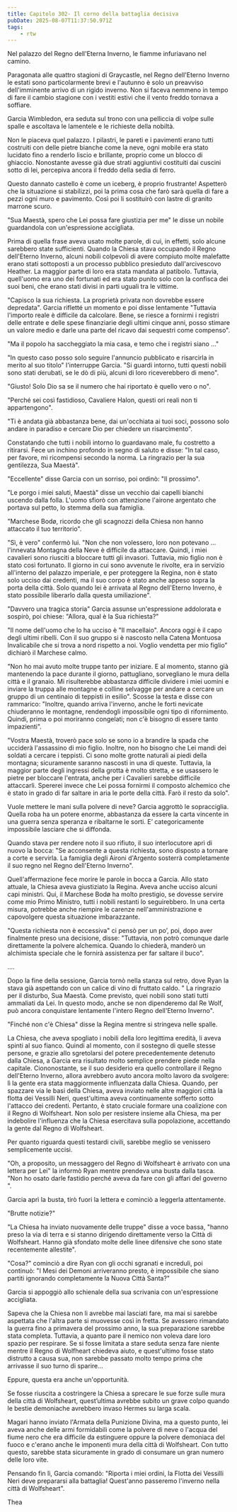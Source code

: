 ```yaml
---
title: Capitolo 302- Il corno della battaglia decisiva
pubDate: 2025-08-07T11:37:50.971Z
tags:
    - rtw
---
```











Nel palazzo del Regno dell'Eterna Inverno, le fiamme infuriavano nel camino.


Paragonata alle quattro stagioni di Graycastle, nel Regno dell'Eterno Inverno le estati sono particolarmente brevi e l'autunno è solo un preavviso dell'imminente arrivo di un rigido inverno. Non si faceva nemmeno in tempo di fare il cambio stagione con i vestiti estivi che il vento freddo tornava a soffiare.


Garcia Wimbledon, era seduta sul trono con una pelliccia di volpe sulle spalle e ascoltava le lamentele e le richieste della nobiltà.


Non le piaceva quel palazzo. I pilastri, le pareti e i pavimenti erano tutti costruiti con delle pietre bianche come la neve, ogni mobile era stato lucidato fino a renderlo liscio e brillante, proprio come un blocco di ghiaccio. Nonostante avesse già due strati aggiuntivi costituiti dai cuscini sotto di lei, percepiva ancora il freddo della sedia di ferro.


Questo dannato castello è come un iceberg, è proprio frustrante! Aspetterò che la situazione si stabilizzi, poi la prima cosa che farò sarà quella di fare a pezzi ogni muro e pavimento. Così poi li sostituirò con lastre di granito marrone scuro.


"Sua Maestà, spero che Lei possa fare giustizia per me" le disse un nobile guardandola con un'espressione accigliata.


Prima di quella frase aveva usato molte parole, di cui, in effetti, solo alcune sarebbero state sufficienti. Quando la Chiesa stava occupando il Regno dell'Eterno Inverno, alcuni nobili colpevoli di avere compiuto molte malefatte erano stati sottoposti a un processo pubblico presieduto dall'arcivescovo Heather. La maggior parte di loro era stata mandata al patibolo. Tuttavia, quell'uomo era uno dei fortunati ed era stato punito solo con la confisca dei suoi beni, che erano stati divisi in parti uguali tra le vittime.


"Capisco la sua richiesta. La proprietà privata non dovrebbe essere depredata". Garcia rifletté un momento e poi disse lentamente "Tuttavia l'importo reale è difficile da calcolare. Bene, se riesce a fornirmi i registri delle entrate e delle spese finanziarie degli ultimi cinque anni, posso stimare un valore medio e darle una parte del ricavo dai sequestri come compenso".


"Ma il popolo ha saccheggiato la mia casa, e temo che i registri siano ..."


"In questo caso posso solo seguire l'annuncio pubblicato e risarcirla in merito al suo titolo" l'interruppe Garcia. "Si guardi intorno, tutti questi nobili sono stati derubati, se le dò di più, alcuni di loro riceverebbero di meno".


"Giusto! Solo Dio sa se il numero che hai riportato è quello vero o no".


"Perché sei così fastidioso, Cavaliere Halon, questi ori reali non ti appartengono".


"Ti è andata già abbastanza bene, dai un'occhiata ai tuoi soci, possono solo andare in paradiso e cercare Dio per chiedere un risarcimento".


Constatando che tutti i nobili intorno lo guardavano male, fu costretto a ritirarsi. Fece un inchino profondo in segno di saluto e disse: "In tal caso, per favore, mi ricompensi secondo la norma. La ringrazio per la sua gentilezza, Sua Maestà".


"Eccellente" disse Garcia con un sorriso, poi ordinò: "Il prossimo".


"Le porgo i miei saluti, Maestà" disse un vecchio dai capelli bianchi uscendo dalla folla. L'uomo sfiorò con attenzione l'airone argentato che portava sul petto, lo stemma della sua famiglia.


"Marchese Bodø, ricordo che gli scagnozzi della Chiesa non hanno attaccato il tuo territorio".


"Sì, è vero" confermò lui. "Non che non volessero, loro non potevano ... l'innevata Montagna della Neve è difficile da attaccare. Quindi, i miei cavalieri sono riusciti a bloccare tutti gli invasori. Tuttavia, mio figlio non è stato così fortunato. Il giorno in cui sono avvenute le rivolte, era in servizio all'interno del palazzo imperiale, e per proteggere la Regina, non è stato solo ucciso dai credenti, ma il suo corpo è stato anche appeso sopra la porta della città. Solo quando lei è arrivata al Regno dell'Eterno Inverno, è stato possibile liberarlo dalla questa umiliazione".


"Davvero una tragica storia" Garcia assunse un'espressione addolorata e sospirò, poi chiese: "Allora, qual è la Sua richiesta?"


"Il nome dell'uomo che lo ha ucciso è "Il macellaio". Ancora oggi è il capo degli ultimi ribelli. Con il suo gruppo si è nascosto nella Catena Montuosa Invalicabile che si trova a nord rispetto a noi. Voglio vendetta per mio figlio” dichiarò il Marchese calmo.


"Non ho mai avuto molte truppe tanto per iniziare. E al momento, stanno già mantenendo la pace durante il giorno, pattugliano, sorvegliano le mura della città e il granaio. Mi risulterebbe abbastanza difficile dividere i miei uomini e inviare la truppa alle montagne e colline selvagge per andare a cercare un gruppo di un centinaio di teppisti in esilio". Scosse la testa e disse con rammarico: "Inoltre, quando arriva l'inverno, anche le forti nevicate chiuderanno le montagne, rendendogli impossibile ogni tipo di rifornimento. Quindi, prima o poi moriranno congelati; non c'è bisogno di essere tanto impazienti".


"Vostra Maestà, troverò pace solo se sono io a brandire la spada che ucciderà l'assassino di mio figlio. Inoltre, non ho bisogno che Lei mandi dei soldati a cercare i teppisti. Ci sono molte grotte naturali ai piedi della montagna; sicuramente saranno nascosti in una di queste. Tuttavia, la maggior parte degli ingressi della grotta è molto stretta, e se usassero le pietre per bloccare l'entrata, anche per i Cavalieri sarebbe difficile attaccarli. Spererei invece che Lei possa fornirmi il composto alchemico che è stato in grado di far saltare in aria le porte della città. Farò il resto da solo".


Vuole mettere le mani sulla polvere di neve? Garcia aggrottò le sopracciglia. Quella roba ha un potere enorme, abbastanza da essere la carta vincente in una guerra senza speranza e ribaltarne le sorti. E’ categoricamente impossibile lasciare che si diffonda.


Quando stava per rendere noto il suo rifiuto, il suo interlocutore aprì di nuovo la bocca: "Se acconsente a questa richiesta, sono disposto a tornare a corte e servirla. La famiglia degli Aironi d'Argento sosterrà completamente il suo regno nel Regno dell'Eterno Inverno".


Quell'affermazione fece morire le parole in bocca a Garcia. Allo stato attuale, la Chiesa aveva giustiziato la Regina. Aveva anche ucciso alcuni capi ministri. Qui, il Marchese Bodø ha molto prestigio, se dovesse servire come mio Primo Ministro, tutti i nobili restanti lo seguirebbero. In una certa misura, potrebbe anche riempire le carenze nell'amministrazione e capovolgere questa situazione imbarazzante.


"Questa richiesta non è eccessiva" ci pensò per un po’, poi, dopo aver finalmente preso una decisione, disse: "Tuttavia, non potrò comunque darle direttamente la polvere alchemica. Quando lo chiederà, manderò un alchimista speciale che le fornirà assistenza per far saltare il buco".


....


Dopo la fine della sessione, Garcia tornò nella stanza sul retro, dove Ryan la stava già aspettando con un calice di vino di fruttato caldo. " La ringrazio per il disturbo, Sua Maestà. Come previsto, quei nobili sono stati tutti ammaliati da Lei. In questo modo, anche se non dipenderemo dal Re Wolf, può ancora conquistare lentamente l'intero Regno dell'Eterno Inverno".


"Finché non c'è Chiesa" disse la Regina mentre si stringeva nelle spalle.


La Chiesa, che aveva spogliato i nobili della loro legittima eredità, li aveva spinti al suo fianco. Quindi al momento, con il sostegno di quelle stesse persone, e grazie allo sgretolarsi del potere precedentemente detenuto dalla Chiesa, a Garcia era risultato molto semplice prendere piede nella capitale. Ciononostante, se il suo desiderio era quello controllare il Regno dell'Eterno Inverno, allora avrebbero avuto ancora molto lavoro da svolgere: lì la gente era stata maggiormente influenzata dalla Chiesa. Quando, per spazzare via le basi della Chiesa, aveva inviato nelle altre maggiori città la flotta dei Vessilli Neri, quest'ultima aveva continuamente sofferto sotto l'attacco dei credenti. Pertanto, è stato cruciale formare una coalizione con il Regno di Wolfsheart. Non solo per resistere insieme alla Chiesa, ma per indebolire l'influenza che la Chiesa esercitava sulla popolazione, accettando la gente dal Regno di Wolfsheart.


Per quanto riguarda questi testardi civili, sarebbe meglio se venissero semplicemente uccisi.


"Oh, a proposito, un messaggero del Regno di Wolfsheart è arrivato con una lettera per Lei" la informò Ryan mentre prendeva una busta dalla tasca. "Non ho osato darle fastidio perché aveva da fare con gli affari del governo ".


Garcia aprì la busta, tirò fuori la lettera e cominciò a leggerla attentamente.


"Brutte notizie?"


"La Chiesa ha inviato nuovamente delle truppe" disse a voce bassa, "hanno preso la via di terra e si stanno dirigendo direttamente verso la Città di Wolfsheart. Hanno già sfondato molte delle linee difensive che sono state recentemente allestite".


"Cosa?" cominciò a dire Ryan con gli occhi sgranati e increduli, poi continuò: "I Mesi dei Demoni arriveranno presto, è impossibile che siano partiti ignorando completamente la Nuova Città Santa?"


Garcia si appoggiò allo schienale della sua scrivania con un'espressione accigliata.


Sapeva che la Chiesa non li avrebbe mai lasciati fare, ma mai si sarebbe aspettata che l'altra parte si muovesse così in fretta. Se avessero rimandato la guerra fino a primavera del prossimo anno, la sua preparazione sarebbe stata completa. Tuttavia, a quanto pare il nemico non voleva dare loro spazio per respirare. Se si fosse limitata a stare seduta senza fare niente mentre il Regno di Wolfheart chiedeva aiuto, e quest'ultimo fosse stato distrutto a causa sua, non sarebbe passato molto tempo prima che arrivasse il suo turno di sparire...


Eppure, questa era anche un'opportunità.


Se fosse riuscita a costringere la Chiesa a sprecare le sue forze sulle mura della città di Wolfsheart, quest’ultima avrebbe subito un grave colpo quando le bestie demoniache avrebbero invaso Hermes su larga scala.


Magari hanno inviato l'Armata della Punizione Divina, ma a questo punto, lei aveva anche delle armi formidabili come la polvere di neve o l'acqua del fiume nero che era difficile da estinguere oppure la polvere demoniaca del fuoco e c'erano anche le imponenti mura della città di Wolfsheart. Con tutto questo, sarebbe stata sicuramente in grado di consumare un gran numero delle loro vite.


Pensando fin lì, Garcia comandò: "Riporta i miei ordini, la Flotta dei Vessilli Neri deve prepararsi alla battaglia! Quest'anno passeremo l'inverno nella città di Wolfsheart".


 


Thea 
                                


                                



